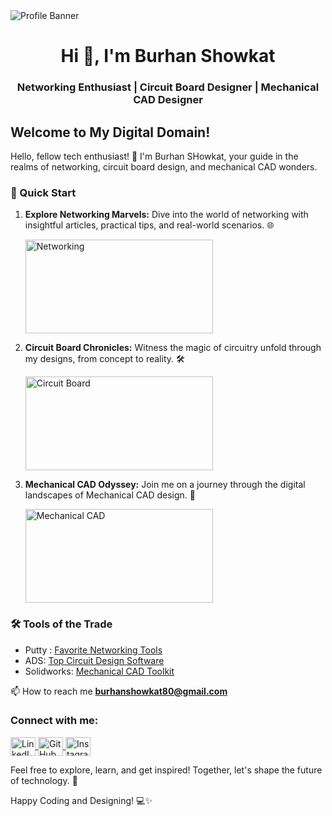 <img src="https://github.com/Burhan80/readme/blob/main/Profile%20Banner.png" alt="Profile Banner">
<h1 align="center">Hi 👋, I'm Burhan Showkat</h1>
<h3 align="center">Networking Enthusiast | Circuit Board Designer | Mechanical CAD Designer</h3>

## Welcome to My Digital Domain!

Hello, fellow tech enthusiast! 👋 I'm Burhan SHowkat, your guide in the realms of networking, circuit board design, and mechanical CAD wonders. 

### 🚀 Quick Start

1. **Explore Networking Marvels:** Dive into the world of networking with insightful articles, practical tips, and real-world scenarios. 🌐

    <img src="https://media.giphy.com/media/sOzHwf1DF8h96A5tXU/giphy.gif" alt="Networking" width="300" height="150">

2. **Circuit Board Chronicles:** Witness the magic of circuitry unfold through my designs, from concept to reality. 🛠️

   <img src="https://media.giphy.com/media/IcZhFmufozDCij3p22/giphy.gif" alt="Circuit Board" width="300" height="150">

3. **Mechanical CAD Odyssey:** Join me on a journey through the digital landscapes of Mechanical CAD design. 🎨

   <img src="https://media.giphy.com/media/l2JhwdnrGvfnoXrzi/giphy.gif" alt="Mechanical CAD" width="300" height="150">


### 🛠️ Tools of the Trade

- Putty : [Favorite Networking Tools]
- ADS: [Top Circuit Design Software]
- Solidworks: [Mechanical CAD Toolkit]



 📫 How to reach me **burhanshowkat80@gmail.com**
<h3 align="left">Connect with me:</h3>
<p align="left">
  <a href="https://linkedin.com/in/https://www.linkedin.com/in/burhan-showkat-745428230" target="blank">
    <img align="center" src="https://raw.githubusercontent.com/rahuldkjain/github-profile-readme-generator/master/src/images/icons/Social/linked-in-alt.svg" alt="LinkedIn" height="30" width="40" />
  </a>
  <a href="https://github.com/Burhan80" target="blank">
    <img align="center" src="https://github.com/rahuldkjain/github-profile-readme-generator/blob/master/src/images/icons/Social/github.svg" alt="GitHub" height="30" width="40" />
  </a>
  <a href="https://instagram.com/_burhan_showkat_" target="blank">
    <img align="center" src="https://raw.githubusercontent.com/rahuldkjain/github-profile-readme-generator/master/src/images/icons/Social/instagram.svg" alt="Instagram" height="30" width="40" />
  </a>
</p>


Feel free to explore, learn, and get inspired! Together, let's shape the future of technology. 🌟

Happy Coding and Designing! 💻✨

[LinkedIn]: (https://www.linkedin.com/in/burhan-showkat-745428230/)
[Twitter]: (https://x.com/Burhanshowkat2?s=20)
[GitHub]: (https://github.com/Burhan80)
[Favorite Networking Tools]: (https://putty.org/)
[Top Circuit Design Software]: (https://www.keysight.com/us/en/lib/software-detail/computer-software/pathwave-advanced-design-system-ads-software-2212036.html)
[Mechanical CAD Toolkit]: (https://www.solidworks.com/sw/support/downloads.htm)

